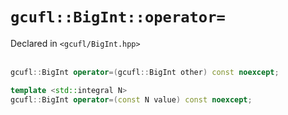 # `gcufl::BigInt::operator=`
Declared in `<gcufl/BigInt.hpp>`
<br/><br/>
```cpp
gcufl::BigInt operator=(gcufl::BigInt other) const noexcept;

template <std::integral N>
gcufl::BigInt operator=(const N value) const noexcept;
```
